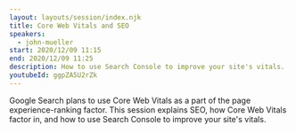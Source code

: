 ```yaml
---
layout: layouts/session/index.njk
title: Core Web Vitals and SEO
speakers:
  - john-mueller
start: 2020/12/09 11:15
end: 2020/12/09 11:25
description: How to use Search Console to improve your site's vitals.
youtubeId: ggpZA5U2rZk
---
```


Google Search plans to use Core Web Vitals as a part of the page experience-ranking factor. This session explains SEO, how Core Web Vitals factor in, and how to use Search Console to improve your site's vitals.
